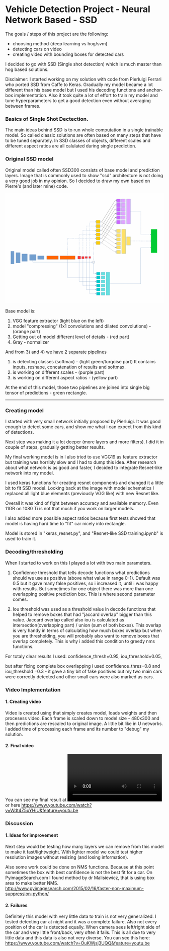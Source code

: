 
# Vehicle Detection Project - Neural Network Based - SSD #

The goals / steps of this project are the following:
- choosing method (deep learning vs hog/svm)
- detecting cars on video
- creating video with bounding boxes for detected cars

I decided to go with SSD (Single shot detection) which is much master than hog based solutions. 

Disclaimer: I started working on my solution with code from Pierluigi Ferrari who ported SSD from Caffe to Keras.
Gradually my model became a lot different than his base model but I used his decoding functions and anchor-box implementation. 
Also it took quite a lot of effort to train my model and tune hyperparameters to get a good detection even without averaging between frames.

### Basics of Single Shot Dectection. 

The main ideas behind SSD is to run whole computation in a single trainable model. 
So called classic solutions are often based on many steps that have to be tuned separately.
In SSD classes of objects, different scales and different aspect ratios are all calulated during single prediction.

### Original SSD model
Original model called often SSD300 consists of base model and prediction layers. 
Image that is commonly used to show "ssd" architecture is not doing a very good job in my opinion.
So I decided to draw my own based on Pierre's (and later mine) code. 

![SSD schematics](original_SSD.gif) 

Base model is:
1) VGG feature extractor (light blue on the left)
2) model "compressing" (1x1 convolutions and dilated convolutions) - (orange part)
3) Getting out of model different level of details  - (red part)
4) Gray - normalizer

And from 3) and 4) we have 2 separate pipelines 
1) is detecting classes (softmax) - (light green/turqoise part)
   It contains inputs, reshape, concatenation of results and softmax.
2) is working on different scales - (purple part)
3) is working on different aspect ratios - (yellow part)

At the end of this model, those two pipelines are joined into single big tensor of predictions - green rectangle.

---
### Creating model
I started with very small network initially proposed by Pierluigi. 
It was good enough to detect some cars, and show me what i can expect from this kind of detections.

Next step was making it a lot deeper (more layers and more filters).
I did it in couple of steps, gradually getting better results.

My final working model is in <FILE>
I also tried to use VGG19 as feature extractor but training was horribly slow and I had to dump this idea.
After research about what network is as good and faster, I decided to integrate Resnet-like network into my model.

I used keras functions for creating resnet components and changed it a little bit to fit SSD model.
Looking back at the image with model schematics I replaced all light blue elements (previously VGG like) with new
Resnet like. 

Overall it was kind of fight between accuracy and available memory. 
Even 11GB on 1080 Ti is not that much if you work on larger models.

I also added more possible aspect ratios because first tests showed that model is having hard time to "fit" car nicely
into rectangle.

Model is stored in "keras_resnet.py", and "Resnet-like SSD training.ipynb" is used to train it. 

### Decoding/thresholding

When I started to work on this I played a lot with two main parameters.

1) Confidence threshold that tells decode functions what predictions should we use as positive (above what value in range 0-1).
Default was 0.5 but it gave many false positives, so i increased it, until i was happy with results.
But sometimes for one object there was more than one overlapping positive prediction box. This is where second parameter comes.

2) Iou threshold was used as a threshold value in decode functions that helped to remove boxes that had "jaccard overlap" bigger than this value.
Jaccard overlap called also iou is calculated as intersection(overlapping part) / union (sum of both boxes). 
This overlap is very handy in terms of calculating how much boxes overlap but when you are thresholding, you will probably also want to remove boxes that overlap completely. This is why i added this condition to greedy nms functions. 

For totaly clear results I used:
confidence_thresh=0.95, iou_threshold=0.05,

but after fixing complete box overlapping i used
confidence_thres=0.8 and iou_threshold =0.3 - it gave a tiny bit of fake positives but my two main cars were correctly detected and other small cars
were also marked as cars. 


### Video Implementation

#### 1. Creating video
Video is created using <FILE> that simply creates model, loads weights and then procesess video. 
Each frame is scaled down to model size - 480x300 and then predictions are rescaled to original image.
A little bit like in U networks. I added time of processing each frame and its number to "debug" my solution.


#### 2. Final video

You can see my final result at
![Video](final1.mp4)  
or here
https://www.youtube.com/watch?v=Wdt4Z5uYHiU&feature=youtu.be


### Discussion

#### 1. Ideas for improvement

Next step would be testing how many layers we can remove from this model to make it fast/lightweight. 
With lighter model we could test higher resolution images without resizing (and losing information). 

Also some work could be done on NMS functions. Because at this point sometimes the box with best confidence is not the best fit for a car.
On PyimageSearch.com I found method by dr Malisiewicz, that is using box area to make better NMS.
http://www.pyimagesearch.com/2015/02/16/faster-non-maximum-suppression-python/


#### 2. Failures
Definitely this model with very little data to train is not very generalized. I tested detecting car at night and it was a complete failure.
Also not every position of the car is detected equally. When camera sees left/right side of the car and very little front/back, very often it fails. This is all due to very little data and this data is also not very diverse. 
You can see this here:
https://www.youtube.com/watch?v=OuKWjsj3UQQ&feature=youtu.be


